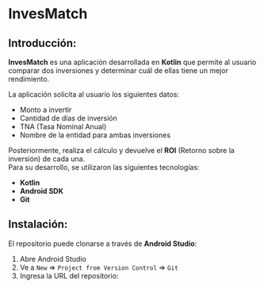 # InvesMatch

## Introducción:
**InvesMatch** es una aplicación desarrollada en **Kotlin** que permite al usuario comparar dos inversiones y determinar cuál de ellas tiene un mejor rendimiento. 

La aplicación solicita al usuario los siguientes datos:
- Monto a invertir
- Cantidad de días de inversión
- TNA (Tasa Nominal Anual)
- Nombre de la entidad para ambas inversiones

Posteriormente, realiza el cálculo y devuelve el **ROI** (Retorno sobre la inversión) de cada una.  
Para su desarrollo, se utilizaron las siguientes tecnologías:
- **Kotlin**
- **Android SDK**
- **Git**

## Instalación:
El repositorio puede clonarse a través de **Android Studio**:

1. Abre Android Studio
2. Ve a `New` => `Project from Version Control` => `Git`
3. Ingresa la URL del repositorio:

